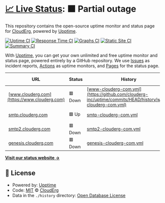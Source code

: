 # [📈 Live Status](https://www.clouderg.com): <!--live status--> **🟧 Partial outage**

This repository contains the open-source uptime monitor and status page for [CloudErg](clouderg.com), powered by [Upptime](https://github.com/upptime/upptime).

[![Uptime CI](https://github.com/clouderg-inc/uptime/workflows/Uptime%20CI/badge.svg)](https://github.com/clouderg-inc/uptime/actions?query=workflow%3A%22Uptime+CI%22)
[![Response Time CI](https://github.com/clouderg-inc/uptime/workflows/Response%20Time%20CI/badge.svg)](https://github.com/clouderg-inc/uptime/actions?query=workflow%3A%22Response+Time+CI%22)
[![Graphs CI](https://github.com/clouderg-inc/uptime/workflows/Graphs%20CI/badge.svg)](https://github.com/clouderg-inc/uptime/actions?query=workflow%3A%22Graphs+CI%22)
[![Static Site CI](https://github.com/clouderg-inc/uptime/workflows/Static%20Site%20CI/badge.svg)](https://github.com/clouderg-inc/uptime/actions?query=workflow%3A%22Static+Site+CI%22)
[![Summary CI](https://github.com/clouderg-inc/uptime/workflows/Summary%20CI/badge.svg)](https://github.com/clouderg-inc/uptime/actions?query=workflow%3A%22Summary+CI%22)

With [Upptime](https://upptime.js.org), you can get your own unlimited and free uptime monitor and status page, powered entirely by a GitHub repository. We use [Issues](https://github.com/clouderg-inc/uptime/issues) as incident reports, [Actions](https://github.com/clouderg-inc/uptime/actions) as uptime monitors, and [Pages](https://www.clouderg.com) for the status page.

<!--start: status pages-->
<!-- This summary is generated by Upptime (https://github.com/upptime/upptime) -->
<!-- Do not edit this manually, your changes will be overwritten -->
<!-- prettier-ignore -->
| URL | Status | History | Response Time | Uptime |
| --- | ------ | ------- | ------------- | ------ |
| <img alt="" src="https://icons.duckduckgo.com/ip3/www.clouderg.com.ico" height="13"> [www.clouderg.com](https://www.clouderg.com) | 🟥 Down | [www-clouderg-com.yml](https://github.com/clouderg-inc/uptime/commits/HEAD/history/www-clouderg-com.yml) | <details><summary><img alt="Response time graph" src="./graphs/www-clouderg-com/response-time-week.png" height="20"> 0ms</summary><br><a href="https://www.clouderg.com/history/www-clouderg-com"><img alt="Response time 0" src="https://img.shields.io/endpoint?url=https%3A%2F%2Fraw.githubusercontent.com%2Fclouderg-inc%2Fuptime%2FHEAD%2Fapi%2Fwww-clouderg-com%2Fresponse-time.json"></a><br><a href="https://www.clouderg.com/history/www-clouderg-com"><img alt="24-hour response time 0" src="https://img.shields.io/endpoint?url=https%3A%2F%2Fraw.githubusercontent.com%2Fclouderg-inc%2Fuptime%2FHEAD%2Fapi%2Fwww-clouderg-com%2Fresponse-time-day.json"></a><br><a href="https://www.clouderg.com/history/www-clouderg-com"><img alt="7-day response time 0" src="https://img.shields.io/endpoint?url=https%3A%2F%2Fraw.githubusercontent.com%2Fclouderg-inc%2Fuptime%2FHEAD%2Fapi%2Fwww-clouderg-com%2Fresponse-time-week.json"></a><br><a href="https://www.clouderg.com/history/www-clouderg-com"><img alt="30-day response time 0" src="https://img.shields.io/endpoint?url=https%3A%2F%2Fraw.githubusercontent.com%2Fclouderg-inc%2Fuptime%2FHEAD%2Fapi%2Fwww-clouderg-com%2Fresponse-time-month.json"></a><br><a href="https://www.clouderg.com/history/www-clouderg-com"><img alt="1-year response time 0" src="https://img.shields.io/endpoint?url=https%3A%2F%2Fraw.githubusercontent.com%2Fclouderg-inc%2Fuptime%2FHEAD%2Fapi%2Fwww-clouderg-com%2Fresponse-time-year.json"></a></details> | <details><summary><a href="https://www.clouderg.com/history/www-clouderg-com">0.00%</a></summary><a href="https://www.clouderg.com/history/www-clouderg-com"><img alt="All-time uptime 0.00%" src="https://img.shields.io/endpoint?url=https%3A%2F%2Fraw.githubusercontent.com%2Fclouderg-inc%2Fuptime%2FHEAD%2Fapi%2Fwww-clouderg-com%2Fuptime.json"></a><br><a href="https://www.clouderg.com/history/www-clouderg-com"><img alt="24-hour uptime 0.00%" src="https://img.shields.io/endpoint?url=https%3A%2F%2Fraw.githubusercontent.com%2Fclouderg-inc%2Fuptime%2FHEAD%2Fapi%2Fwww-clouderg-com%2Fuptime-day.json"></a><br><a href="https://www.clouderg.com/history/www-clouderg-com"><img alt="7-day uptime 0.00%" src="https://img.shields.io/endpoint?url=https%3A%2F%2Fraw.githubusercontent.com%2Fclouderg-inc%2Fuptime%2FHEAD%2Fapi%2Fwww-clouderg-com%2Fuptime-week.json"></a><br><a href="https://www.clouderg.com/history/www-clouderg-com"><img alt="30-day uptime 1.38%" src="https://img.shields.io/endpoint?url=https%3A%2F%2Fraw.githubusercontent.com%2Fclouderg-inc%2Fuptime%2FHEAD%2Fapi%2Fwww-clouderg-com%2Fuptime-month.json"></a><br><a href="https://www.clouderg.com/history/www-clouderg-com"><img alt="1-year uptime 0.00%" src="https://img.shields.io/endpoint?url=https%3A%2F%2Fraw.githubusercontent.com%2Fclouderg-inc%2Fuptime%2FHEAD%2Fapi%2Fwww-clouderg-com%2Fuptime-year.json"></a></details>
| <img alt="" src="https://icons.duckduckgo.com/ip3/smtp.clouderg.com.ico" height="13"> [smtp.clouderg.com](https://smtp.clouderg.com) | 🟩 Up | [smtp-clouderg-com.yml](https://github.com/clouderg-inc/uptime/commits/HEAD/history/smtp-clouderg-com.yml) | <details><summary><img alt="Response time graph" src="./graphs/smtp-clouderg-com/response-time-week.png" height="20"> 182ms</summary><br><a href="https://www.clouderg.com/history/smtp-clouderg-com"><img alt="Response time 348" src="https://img.shields.io/endpoint?url=https%3A%2F%2Fraw.githubusercontent.com%2Fclouderg-inc%2Fuptime%2FHEAD%2Fapi%2Fsmtp-clouderg-com%2Fresponse-time.json"></a><br><a href="https://www.clouderg.com/history/smtp-clouderg-com"><img alt="24-hour response time 89" src="https://img.shields.io/endpoint?url=https%3A%2F%2Fraw.githubusercontent.com%2Fclouderg-inc%2Fuptime%2FHEAD%2Fapi%2Fsmtp-clouderg-com%2Fresponse-time-day.json"></a><br><a href="https://www.clouderg.com/history/smtp-clouderg-com"><img alt="7-day response time 182" src="https://img.shields.io/endpoint?url=https%3A%2F%2Fraw.githubusercontent.com%2Fclouderg-inc%2Fuptime%2FHEAD%2Fapi%2Fsmtp-clouderg-com%2Fresponse-time-week.json"></a><br><a href="https://www.clouderg.com/history/smtp-clouderg-com"><img alt="30-day response time 185" src="https://img.shields.io/endpoint?url=https%3A%2F%2Fraw.githubusercontent.com%2Fclouderg-inc%2Fuptime%2FHEAD%2Fapi%2Fsmtp-clouderg-com%2Fresponse-time-month.json"></a><br><a href="https://www.clouderg.com/history/smtp-clouderg-com"><img alt="1-year response time 400" src="https://img.shields.io/endpoint?url=https%3A%2F%2Fraw.githubusercontent.com%2Fclouderg-inc%2Fuptime%2FHEAD%2Fapi%2Fsmtp-clouderg-com%2Fresponse-time-year.json"></a></details> | <details><summary><a href="https://www.clouderg.com/history/smtp-clouderg-com">100.00%</a></summary><a href="https://www.clouderg.com/history/smtp-clouderg-com"><img alt="All-time uptime 80.01%" src="https://img.shields.io/endpoint?url=https%3A%2F%2Fraw.githubusercontent.com%2Fclouderg-inc%2Fuptime%2FHEAD%2Fapi%2Fsmtp-clouderg-com%2Fuptime.json"></a><br><a href="https://www.clouderg.com/history/smtp-clouderg-com"><img alt="24-hour uptime 100.00%" src="https://img.shields.io/endpoint?url=https%3A%2F%2Fraw.githubusercontent.com%2Fclouderg-inc%2Fuptime%2FHEAD%2Fapi%2Fsmtp-clouderg-com%2Fuptime-day.json"></a><br><a href="https://www.clouderg.com/history/smtp-clouderg-com"><img alt="7-day uptime 100.00%" src="https://img.shields.io/endpoint?url=https%3A%2F%2Fraw.githubusercontent.com%2Fclouderg-inc%2Fuptime%2FHEAD%2Fapi%2Fsmtp-clouderg-com%2Fuptime-week.json"></a><br><a href="https://www.clouderg.com/history/smtp-clouderg-com"><img alt="30-day uptime 100.00%" src="https://img.shields.io/endpoint?url=https%3A%2F%2Fraw.githubusercontent.com%2Fclouderg-inc%2Fuptime%2FHEAD%2Fapi%2Fsmtp-clouderg-com%2Fuptime-month.json"></a><br><a href="https://www.clouderg.com/history/smtp-clouderg-com"><img alt="1-year uptime 78.97%" src="https://img.shields.io/endpoint?url=https%3A%2F%2Fraw.githubusercontent.com%2Fclouderg-inc%2Fuptime%2FHEAD%2Fapi%2Fsmtp-clouderg-com%2Fuptime-year.json"></a></details>
| <img alt="" src="https://icons.duckduckgo.com/ip3/smtp2.clouderg.com.ico" height="13"> [smtp2.clouderg.com](https://smtp2.clouderg.com) | 🟥 Down | [smtp2-clouderg-com.yml](https://github.com/clouderg-inc/uptime/commits/HEAD/history/smtp2-clouderg-com.yml) | <details><summary><img alt="Response time graph" src="./graphs/smtp2-clouderg-com/response-time-week.png" height="20"> 0ms</summary><br><a href="https://www.clouderg.com/history/smtp2-clouderg-com"><img alt="Response time 1423" src="https://img.shields.io/endpoint?url=https%3A%2F%2Fraw.githubusercontent.com%2Fclouderg-inc%2Fuptime%2FHEAD%2Fapi%2Fsmtp2-clouderg-com%2Fresponse-time.json"></a><br><a href="https://www.clouderg.com/history/smtp2-clouderg-com"><img alt="24-hour response time 0" src="https://img.shields.io/endpoint?url=https%3A%2F%2Fraw.githubusercontent.com%2Fclouderg-inc%2Fuptime%2FHEAD%2Fapi%2Fsmtp2-clouderg-com%2Fresponse-time-day.json"></a><br><a href="https://www.clouderg.com/history/smtp2-clouderg-com"><img alt="7-day response time 0" src="https://img.shields.io/endpoint?url=https%3A%2F%2Fraw.githubusercontent.com%2Fclouderg-inc%2Fuptime%2FHEAD%2Fapi%2Fsmtp2-clouderg-com%2Fresponse-time-week.json"></a><br><a href="https://www.clouderg.com/history/smtp2-clouderg-com"><img alt="30-day response time 0" src="https://img.shields.io/endpoint?url=https%3A%2F%2Fraw.githubusercontent.com%2Fclouderg-inc%2Fuptime%2FHEAD%2Fapi%2Fsmtp2-clouderg-com%2Fresponse-time-month.json"></a><br><a href="https://www.clouderg.com/history/smtp2-clouderg-com"><img alt="1-year response time 1833" src="https://img.shields.io/endpoint?url=https%3A%2F%2Fraw.githubusercontent.com%2Fclouderg-inc%2Fuptime%2FHEAD%2Fapi%2Fsmtp2-clouderg-com%2Fresponse-time-year.json"></a></details> | <details><summary><a href="https://www.clouderg.com/history/smtp2-clouderg-com">0.00%</a></summary><a href="https://www.clouderg.com/history/smtp2-clouderg-com"><img alt="All-time uptime 71.54%" src="https://img.shields.io/endpoint?url=https%3A%2F%2Fraw.githubusercontent.com%2Fclouderg-inc%2Fuptime%2FHEAD%2Fapi%2Fsmtp2-clouderg-com%2Fuptime.json"></a><br><a href="https://www.clouderg.com/history/smtp2-clouderg-com"><img alt="24-hour uptime 0.00%" src="https://img.shields.io/endpoint?url=https%3A%2F%2Fraw.githubusercontent.com%2Fclouderg-inc%2Fuptime%2FHEAD%2Fapi%2Fsmtp2-clouderg-com%2Fuptime-day.json"></a><br><a href="https://www.clouderg.com/history/smtp2-clouderg-com"><img alt="7-day uptime 0.00%" src="https://img.shields.io/endpoint?url=https%3A%2F%2Fraw.githubusercontent.com%2Fclouderg-inc%2Fuptime%2FHEAD%2Fapi%2Fsmtp2-clouderg-com%2Fuptime-week.json"></a><br><a href="https://www.clouderg.com/history/smtp2-clouderg-com"><img alt="30-day uptime 1.38%" src="https://img.shields.io/endpoint?url=https%3A%2F%2Fraw.githubusercontent.com%2Fclouderg-inc%2Fuptime%2FHEAD%2Fapi%2Fsmtp2-clouderg-com%2Fuptime-month.json"></a><br><a href="https://www.clouderg.com/history/smtp2-clouderg-com"><img alt="1-year uptime 84.83%" src="https://img.shields.io/endpoint?url=https%3A%2F%2Fraw.githubusercontent.com%2Fclouderg-inc%2Fuptime%2FHEAD%2Fapi%2Fsmtp2-clouderg-com%2Fuptime-year.json"></a></details>
| <img alt="" src="https://icons.duckduckgo.com/ip3/genesis.clouderg.com.ico" height="13"> [genesis.clouderg.com](https://genesis.clouderg.com) | 🟥 Down | [genesis-clouderg-com.yml](https://github.com/clouderg-inc/uptime/commits/HEAD/history/genesis-clouderg-com.yml) | <details><summary><img alt="Response time graph" src="./graphs/genesis-clouderg-com/response-time-week.png" height="20"> 0ms</summary><br><a href="https://www.clouderg.com/history/genesis-clouderg-com"><img alt="Response time 0" src="https://img.shields.io/endpoint?url=https%3A%2F%2Fraw.githubusercontent.com%2Fclouderg-inc%2Fuptime%2FHEAD%2Fapi%2Fgenesis-clouderg-com%2Fresponse-time.json"></a><br><a href="https://www.clouderg.com/history/genesis-clouderg-com"><img alt="24-hour response time 0" src="https://img.shields.io/endpoint?url=https%3A%2F%2Fraw.githubusercontent.com%2Fclouderg-inc%2Fuptime%2FHEAD%2Fapi%2Fgenesis-clouderg-com%2Fresponse-time-day.json"></a><br><a href="https://www.clouderg.com/history/genesis-clouderg-com"><img alt="7-day response time 0" src="https://img.shields.io/endpoint?url=https%3A%2F%2Fraw.githubusercontent.com%2Fclouderg-inc%2Fuptime%2FHEAD%2Fapi%2Fgenesis-clouderg-com%2Fresponse-time-week.json"></a><br><a href="https://www.clouderg.com/history/genesis-clouderg-com"><img alt="30-day response time 0" src="https://img.shields.io/endpoint?url=https%3A%2F%2Fraw.githubusercontent.com%2Fclouderg-inc%2Fuptime%2FHEAD%2Fapi%2Fgenesis-clouderg-com%2Fresponse-time-month.json"></a><br><a href="https://www.clouderg.com/history/genesis-clouderg-com"><img alt="1-year response time 0" src="https://img.shields.io/endpoint?url=https%3A%2F%2Fraw.githubusercontent.com%2Fclouderg-inc%2Fuptime%2FHEAD%2Fapi%2Fgenesis-clouderg-com%2Fresponse-time-year.json"></a></details> | <details><summary><a href="https://www.clouderg.com/history/genesis-clouderg-com">0.00%</a></summary><a href="https://www.clouderg.com/history/genesis-clouderg-com"><img alt="All-time uptime 2.84%" src="https://img.shields.io/endpoint?url=https%3A%2F%2Fraw.githubusercontent.com%2Fclouderg-inc%2Fuptime%2FHEAD%2Fapi%2Fgenesis-clouderg-com%2Fuptime.json"></a><br><a href="https://www.clouderg.com/history/genesis-clouderg-com"><img alt="24-hour uptime 0.00%" src="https://img.shields.io/endpoint?url=https%3A%2F%2Fraw.githubusercontent.com%2Fclouderg-inc%2Fuptime%2FHEAD%2Fapi%2Fgenesis-clouderg-com%2Fuptime-day.json"></a><br><a href="https://www.clouderg.com/history/genesis-clouderg-com"><img alt="7-day uptime 0.00%" src="https://img.shields.io/endpoint?url=https%3A%2F%2Fraw.githubusercontent.com%2Fclouderg-inc%2Fuptime%2FHEAD%2Fapi%2Fgenesis-clouderg-com%2Fuptime-week.json"></a><br><a href="https://www.clouderg.com/history/genesis-clouderg-com"><img alt="30-day uptime 1.38%" src="https://img.shields.io/endpoint?url=https%3A%2F%2Fraw.githubusercontent.com%2Fclouderg-inc%2Fuptime%2FHEAD%2Fapi%2Fgenesis-clouderg-com%2Fuptime-month.json"></a><br><a href="https://www.clouderg.com/history/genesis-clouderg-com"><img alt="1-year uptime 0.00%" src="https://img.shields.io/endpoint?url=https%3A%2F%2Fraw.githubusercontent.com%2Fclouderg-inc%2Fuptime%2FHEAD%2Fapi%2Fgenesis-clouderg-com%2Fuptime-year.json"></a></details>

<!--end: status pages-->

[**Visit our status website →**](https://www.clouderg.com)

## 📄 License

- Powered by: [Upptime](https://github.com/upptime/upptime)
- Code: [MIT](./LICENSE) © [CloudErg](clouderg.com)
- Data in the `./history` directory: [Open Database License](https://opendatacommons.org/licenses/odbl/1-0/)
